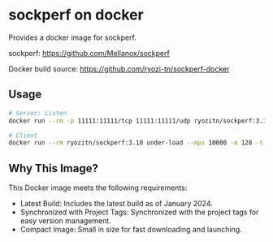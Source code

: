 sockperf on docker
==========

Provides a docker image for sockperf.

sockperf: https://github.com/Mellanox/sockperf

Docker build source: https://github.com/ryozi-tn/sockperf-docker

Usage
----------------

```bash
# Server: Listen
docker run --rm -p 11111:11111/tcp 11111:11111/udp ryozitn/sockperf:3.10 server -i 0.0.0.0

# Client
docker run --rm ryozitn/sockperf:3.10 under-load --mps 10000 -m 128 -t 10 -i SERVER-IP
```


Why This Image?
-----

This Docker image meets the following requirements:

- Latest Build: Includes the latest build as of January 2024.
- Synchronized with Project Tags: Synchronized with the project tags for easy version management.
- Compact Image: Small in size for fast downloading and launching.
